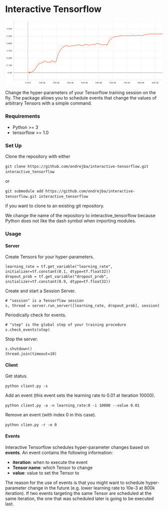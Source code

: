# Interactive Tensorflow #

![Validation Curve](images/validation_curve.png)

Change the hyper-parameters of your Tensorflow training session on the fly.
The package allows you to schedule events that change the values of arbitrary Tensors with a simple command.

### Requirements ###

* Python >= 3
* tensorflow >= 1.0

### Set Up ###

Clone the repository with either

`git clone https://github.com/ondrejba/interactive-tensorflow.git interactive_tensorflow`

or

`git submodule add https://github.com/ondrejba/interactive-tensorflow.git interactive_tensorflow`

if you want to clone to an existing git repository.

We change the name of the repository to interactive_tensorflow because Python does not like the
dash symbol when importing modules.

### Usage ###

#### Server ####

Create Tensors for your hyper-parameters.

```
learning_rate = tf.get_variable("learning_rate", initializer=tf.constant(0.1, dtype=tf.float32))
dropout_prob = tf.get_variable("dropout_prob", initializer=tf.constant(0.9, dtype=tf.float32))
```

Create and start a Session Server.

```
# "session" is a Tensorflow session
s, thread = server.run_server([learning_rate, dropout_prob], session)
```

Periodically check for events.

```
# "step" is the global step of your training procedure
s.check_events(step)
```

Stop the server.

```
s.shutdown()
thread.join(timeout=10)
```

#### Client ####

Get status.

`python client.py -s`

Add an event (this event sets the learning rate to 0.01 at iteration 10000).

`python client.py -a -n learning_rate:0 -i 10000 --value 0.01`

Remove an event (with index 0 in this case).

`python clien.py -r -e 0`

#### Events ####

Interactive Tensorflow schedules hyper-parameter changes based on **events**.
An event contains the following information:

* **iteration**: when to execute the event
* **Tensor name**: which Tensor to change
* **value**: value to set the Tensor to

The reason for the use of events is that you might want to schedule hyper-parameter change
in the future (e.g. lower learning rate to 10e-3 at 800k iteration). If two events
targeting the same Tensor are scheduled at the same iteration, the one that was
scheduled later is going to be executed last.

